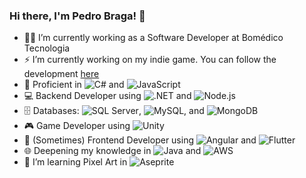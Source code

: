### Hi there, I'm Pedro Braga! 👋

<!--
**phbragam/phbragam** is a ✨ _special_ ✨ repository because its `README.md` (this file) appears on your GitHub profile.

Here are some ideas to get you started:

- 🔭 I’m currently working on ...
- 🌱 I’m currently learning ...
- 👯 I’m looking to collaborate on ...
- 🤔 I’m looking for help with ...
- 💬 Ask me about ...
- 📫 How to reach me: ...
- 😄 Pronouns: ...
- ⚡ Fun fact: ...
-->

- 👷‍♂️ I’m currently working as a Software Developer at Bomédico Tecnologia
- ⚡ I’m currently working on my indie game. You can follow the development [here](https://x.com/ChanseyDev)
- 🔧 Proficient in ![C#](https://img.shields.io/badge/C%23-239120?style=for-the-badge&logo=c-sharp&logoColor=white) and ![JavaScript](https://img.shields.io/badge/JavaScript-F7DF1E?style=for-the-badge&logo=javascript&logoColor=black)
- 💻 Backend Developer using ![.NET](https://img.shields.io/badge/.NET-512BD4?style=for-the-badge&logo=.net&logoColor=white) and ![Node.js](https://img.shields.io/badge/Node.js-43853D?style=for-the-badge&logo=node.js&logoColor=white)
- 🗄️ Databases: ![SQL Server](https://img.shields.io/badge/SQL%20Server-CC2927?style=for-the-badge&logo=microsoft-sql-server&logoColor=white), ![MySQL](https://img.shields.io/badge/MySQL-4479A1?style=for-the-badge&logo=mysql&logoColor=white), and ![MongoDB](https://img.shields.io/badge/MongoDB-4EA94B?style=for-the-badge&logo=mongodb&logoColor=white)
- 🎮 Game Developer using ![Unity](https://img.shields.io/badge/Unity-100000?style=for-the-badge&logo=unity&logoColor=white) 
- 🌟 (Sometimes) Frontend Developer using ![Angular](https://img.shields.io/badge/Angular-DD0031?style=for-the-badge&logo=angular&logoColor=white) and ![Flutter](https://img.shields.io/badge/Flutter-02569B?style=for-the-badge&logo=flutter&logoColor=white)
- 🌐 Deepening my knowledge in ![Java](https://img.shields.io/badge/Java-007396?style=for-the-badge&logo=java&logoColor=white) and ![AWS](https://img.shields.io/badge/AWS-232F3E?style=for-the-badge&logo=amazon-aws&logoColor=white) 
- 🌱 I’m learning Pixel Art in ![Aseprite](https://img.shields.io/badge/Aseprite-7D929E?style=for-the-badge&logo=aseprite&logoColor=white) 
